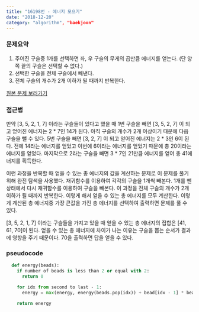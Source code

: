 ```yaml
---
title: "16198번 - 에너지 모으기" 
date: "2018-12-20"
category: "algorithm", "baekjoon"
---
```

### 문제요약

1.	주어진 구슬중 1개를 선택하면 좌, 우 구슬의 무게의 곱만큼 에너지를 얻는다. (단 양쪽 끝의 구슬은 선택할 수 없다.)
2.	선택한 구슬을 전체 구슬에서 빼낸다.
3.	전체 구슬의 개수가 2개 이하가 될 때까지 반복한다.

[원본 문제 보러가기](https://www.acmicpc.net/problem/16198)

### 접근법

만약 [3, 5, 2, 1, 7] 이라는 구슬들이 있다고 했을 때 1번 구슬을 빼면 [3, 5, 2, 7] 이 되고 얻어진 에너지는 2 * 7인 14가 된다. 아직 구슬의 개수가 2개 이상이기 때문에 다음 구슬을 뺄 수 있다. 5번 구슬을 빼면 [3, 2, 7] 이 되고 얻어진 에너지는 2 * 3인 6이 된다. 전에 14라는 에너지를 얻었고 이번에 6이라는 에너지를 얻었기 때문에 총 20이라는 에너지를 얻었다. 마지막으로 2라는 구슬을 빼면 3 * 7인 21만큼 에너지를 얻어 총 41에너지를 획득한다.

이런 과정을 반복할 때 얻을 수 있는 총 에너지의 값을 계산하는 문제로 이 문제를 풀기 위해 완전 탐색을 사용했다. 재귀함수를 이용하여 각각의 구슬을 1개씩 빼본다. 1개를 뺀 상태에서 다시 재귀함수를 이용하여 구슬을 빼본다. 이 과정을 전체 구슬의 개수가 2개 이하가 될 때까지 반복한다. 이렇게 해서 얻을 수 있는 총 에너지를 모두 계산한다. 이렇게 계산된 총 에너지중 가장 큰값을 가진 총 에너지를 선택하여 출력하면 문제를 풀 수 있다.

[3, 5, 2, 1, 7] 이라는 구슬들을 가지고 있을 때 얻을 수 있는 총 에너지의 집합은 [41, 61, 70]이 된다. 얻을 수 있는 총 에너지에 차이가 나는 이유는 구슬을 뽑는 순서가 결과에 영향을 주기 때문이다. 70을 출력하면 답을 얻을 수 있다.

### pseudocode

```python
  def energy(beads):
    if number of beads is less than 2 or equal with 2:
      return 0

    for idx from second to last - 1:
      energy = max(energy, energy(beads.pop(idx)) + bead[idx - 1] * bead[idx + 1])

    return energy
```
